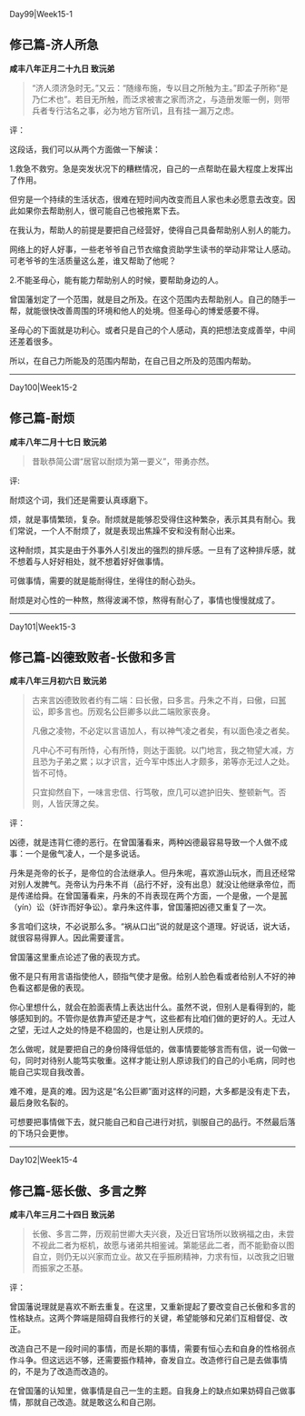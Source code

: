 Day99|Week15-1

## 修己篇-济人所急

**咸丰八年正月二十九日 致沅弟**

> “济人须济急时无。”又云：“随缘布施，专以目之所触为主。”即孟子所称“是乃仁术也”。若目无所触，而泛求被害之家而济之，与造册发赈一例，则带兵者专行沽名之事，必为地方官所讥，且有挂一漏万之虑。

评：

这段话，我们可以从两个方面做一下解读：

1.救急不救穷。急是突发状况下的糟糕情况，自己的一点帮助在最大程度上发挥出了作用。

但穷是一个持续的生活状态，很难在短时间内改变而且人家也未必愿意去改变。因此如果你去帮助别人，很可能自己也被拖累下去。

在我认为，帮助人的前提是要把自己经营好，使得自己具备帮助别人别人的能力。

网络上的好人好事，一些老爷爷自己节衣缩食资助学生读书的举动非常让人感动。可老爷爷的生活质量这么差，谁又帮助了他呢？

2.不能圣母心，能有能力帮助别人的时候，要帮助身边的人。

曾国藩划定了一个范围，就是目之所及。在这个范围内去帮助别人。自己的随手一帮，就能很快改善周围的环境和他人的处境。但圣母心的博爱感要不得。

圣母心的下面就是功利心。或者只是自己的个人感动，真的把想法变成善举，中间还差着很多。

所以，在自己力所能及的范围内帮助，在自己目之所及的范围内帮助。


------

Day100|Week15-2

## 修己篇-耐烦

**咸丰八年二月十七日 致沅弟**

>昔耿恭简公谓“居官以耐烦为第一要义”，带勇亦然。

评:

耐烦这个词，我们还是需要认真琢磨下。

烦，就是事情繁琐，复杂。耐烦就是能够忍受得住这种繁杂，表示其具有耐心。我们常说，一个人不耐烦了，就是表现出焦躁不安和没有耐心出来。

这种耐烦，其实是由于外事外人引发出的强烈的排斥感。一旦有了这种排斥感，就不想着与人好好相处，就不想着好好做事情。

可做事情，需要的就是能耐得住，坐得住的耐心劲头。

耐烦是对心性的一种熬，熬得波澜不惊，熬得有耐心了，事情也慢慢就成了。


------

Day101|Week15-3

## 修己篇-凶德致败者-长傲和多言

**咸丰八年三月初六日 致沅弟**

>古来言凶德致败者约有二端：曰长傲，曰多言。丹朱之不肖，曰傲，曰嚚讼，即多言也。历观名公巨卿多以此二端败家丧身。
>
>凡傲之凌物，不必定以言语加人，有以神气凌之者矣，有以面色凌之者矣。
>
>凡中心不可有所恃，心有所恃，则达于面貌。以门地言，我之物望大减，方且恐为子弟之累；以才识言，近今军中炼出人才颇多，弟等亦无过人之处。皆不可恃。
>
>只宜抑然自下，一味言忠信、行笃敬，庶几可以遮护旧失、整顿新气。否则，人皆厌薄之矣。

评：

凶德，就是违背仁德的恶行。在曾国藩看来，两种凶德最容易导致一个人做不成事：一个是傲气凌人，一个是多说话。

丹朱是尧帝的长子，是帝位的合法继承人。但丹朱呢，喜欢游山玩水，而且还经常对别人发脾气。尧帝认为丹朱不肖（品行不好，没有出息）就没让他继承帝位，而是传递给舜。在曾国藩看来，丹朱的不肖表现在两个方面，一个是傲，一个是嚚（yín）讼（奸诈而好争讼）。拿丹朱这件事，曾国藩把凶德又重复了一次。

多言咱们这块，不必说那么多。“祸从口出”说的就是这个道理。好说话，说大话，就很容易得罪人。因此需要谨言。

曾国藩这里重点论述了傲的表现方式。

傲不是只有用言语指使他人，颐指气使才是傲。给别人脸色看或者给别人不好的神色看这都是傲的表现。

你心里想什么，就会在脸面表情上表达出什么。虽然不说，但别人是看得到的，能够感知到的。不管你是依靠声望还是才气，这些都有比咱们做的更好的人。无过人之望，无过人之处的恃是不稳固的，也是让别人厌烦的。

怎么做呢，就是要把自己的身份降得低低的，做事情要能够言而有信，说一句做一句，同时对待别人能笃实敬重。这样才能让别人原谅我们的自己的小毛病，同时也能自己实现自我改善。

难不难，是真的难。因为这是“名公巨卿”面对这样的问题，大多都是没有走下去，最后身败名裂的。

可想要把事情做下去，就只能自己和自己进行对抗，驯服自己的品行。不然最后落的下场只会更惨。

------

Day102|Week15-4

## 修己篇-惩长傲、多言之弊

**咸丰八年三月二十四日 致沅弟**

>长傲、多言二弊，历观前世卿大夫兴衰，及近日官场所以致祸福之由，未尝不视此二者为枢机，故愿与诸弟共相鉴诫。第能惩此二者，而不能勤奋以图自立，则仍无以兴家而立业。故又在乎振刷精神，力求有恒，以改我之旧辙而振家之丕基。

评：

曾国藩说理就是喜欢不断去重复。在这里，又重新提起了要改变自己长傲和多言的性格缺点。这两个弊端是阻碍自我修行的关键，希望能够和兄弟们互相督促、改正。

改造自己不是一段时间的事情，而是长期的事情，需要有恒心去和自身的性格弱点作斗争。但这远远不够，还需要振作精神，奋发自立。改造修行自己是去做事情的，不是为了改造而改造的。

在曾国藩的认知里，做事情是自己一生的主题。自我身上的缺点如果妨碍自己做事情，那就自己改造。就是敢这么和自己刚。







